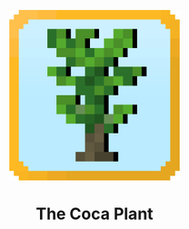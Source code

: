 <p align="center">
  <img alt="logo" src="src/main/resources/logo.png" width="300"></img>
  <h1 align="center">The Coca Plant</h1>
</p>
